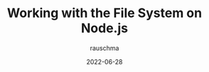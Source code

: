 ---
author: rauschma
date: 2022-06-28
permalink: false
tags:
  - nodejs
  - apis
target_url: https://2ality.com/2022/06/nodejs-file-system.html
title: Working with the File System on Node.js
---